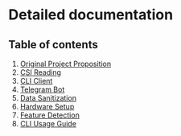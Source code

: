 # Detailed documentation
## Table of contents
<!-- put in the contents wherever possible or required.
     for the different items you want to document, 
     put them in different MD files for different topics.
-->
1. [Original Project Proposition](docs/project_proposition.pdf)
2. [CSI Reading](docs/csiread_lib.md)
3. [CLI Client](docs/cli.md)
4. [Telegram Bot]()
5. [Data Sanitization](docs/sanitization.md)
6. [Hardware Setup](docs/hardware_setup.md)
7. [Feature Detection](docs/feature_detection.md)
8. [CLI Usage Guide](docs/cli_usage.md)
